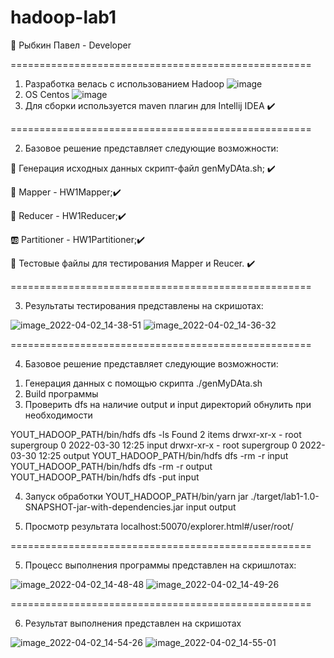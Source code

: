 # hadoop-lab1

🚀 Рыбкин Павел - Developer

====================================================

1. Разработка велась с использованием Hadoop
  ![image](https://user-images.githubusercontent.com/72603507/161383343-2b571588-ea02-486d-b17c-e6615589e605.png)
2. OS Centos
![image](https://user-images.githubusercontent.com/72603507/161383397-7842ac80-c147-401f-bdce-dc513d9713af.png)
3. Для сборки используется maven плагин для Intellij IDEA
✔️ 

====================================================

2. Базовое решение представляет следующие возможности:

 🍕 Генерация исходных данных скрипт-файл genMyDAta.sh; ✔️

 🍔 Mapper - HW1Mapper;✔️
 
 🍈 Reducer - HW1Reducer;✔️
 
 🆎 Partitioner - HW1Partitioner;✔️

 📄 Тестовые файлы для тестирования Mapper и Reucer. ✔️

====================================================

3. Результаты тестирования представлены на скришотах:


![image_2022-04-02_14-38-51](https://user-images.githubusercontent.com/72603507/161383112-67129e5e-b79c-468e-8ca8-e22b3418253b.png)
![image_2022-04-02_14-36-32](https://user-images.githubusercontent.com/72603507/161383105-e5e46374-dd42-4b24-b4ce-2e188ff71c91.png)


====================================================

4. Базовое решение представляет следующие возможности:

 1) Генерация данных с помощью скрипта ./genMyDAta.sh
 2) Build программы
 3) Проверить dfs на наличие output и input директорий обнулить при необходимости
 
YOUT_HADOOP_PATH/bin/hdfs dfs -ls
Found 2 items
drwxr-xr-x   - root supergroup          0 2022-03-30 12:25 input
drwxr-xr-x   - root supergroup          0 2022-03-30 12:25 output
YOUT_HADOOP_PATH/bin/hdfs dfs -rm -r input
YOUT_HADOOP_PATH/bin/hdfs dfs -rm -r output
YOUT_HADOOP_PATH/bin/hdfs dfs -put input

 4) Запуск обработки
YOUT_HADOOP_PATH/bin/yarn jar ./target/lab1-1.0-SNAPSHOT-jar-with-dependencies.jar input output

 5) Просмотр результата localhost:50070/explorer.html#/user/root/

====================================================

5. Процесс выполнения программы представлен на скришлотах:

![image_2022-04-02_14-48-48](https://user-images.githubusercontent.com/72603507/161383111-09ad5173-4f86-4a99-b0cd-1d6a6456389b.png)
![image_2022-04-02_14-49-26](https://user-images.githubusercontent.com/72603507/161383107-083ab9f5-a3d1-4395-a402-4877460ea77c.png)

====================================================

6. Результат выполнения представлен на скришотах


![image_2022-04-02_14-54-26](https://user-images.githubusercontent.com/72603507/161383110-70d2411a-11e4-4a4e-9027-39b990cdd79f.png)
![image_2022-04-02_14-55-01](https://user-images.githubusercontent.com/72603507/161383103-65ef7eef-f1ae-4afc-b806-c1d27051ba71.png)
